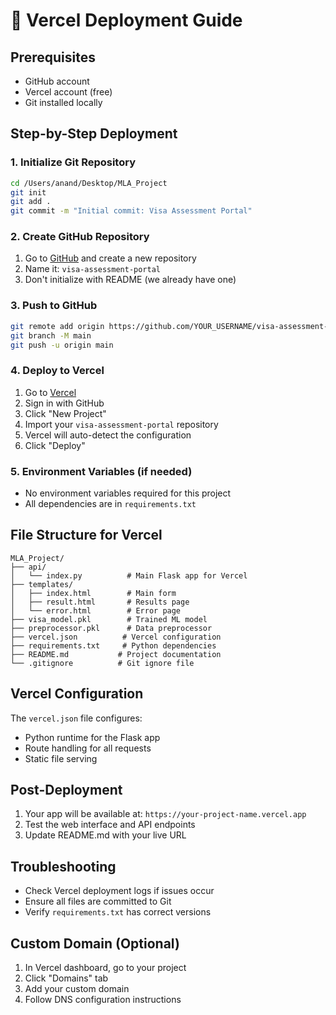 # 🚀 Vercel Deployment Guide

## Prerequisites
- GitHub account
- Vercel account (free)
- Git installed locally

## Step-by-Step Deployment

### 1. Initialize Git Repository
```bash
cd /Users/anand/Desktop/MLA_Project
git init
git add .
git commit -m "Initial commit: Visa Assessment Portal"
```

### 2. Create GitHub Repository
1. Go to [GitHub](https://github.com) and create a new repository
2. Name it: `visa-assessment-portal`
3. Don't initialize with README (we already have one)

### 3. Push to GitHub
```bash
git remote add origin https://github.com/YOUR_USERNAME/visa-assessment-portal.git
git branch -M main
git push -u origin main
```

### 4. Deploy to Vercel
1. Go to [Vercel](https://vercel.com)
2. Sign in with GitHub
3. Click "New Project"
4. Import your `visa-assessment-portal` repository
5. Vercel will auto-detect the configuration
6. Click "Deploy"

### 5. Environment Variables (if needed)
- No environment variables required for this project
- All dependencies are in `requirements.txt`

## File Structure for Vercel
```
MLA_Project/
├── api/
│   └── index.py          # Main Flask app for Vercel
├── templates/
│   ├── index.html        # Main form
│   ├── result.html       # Results page
│   └── error.html        # Error page
├── visa_model.pkl        # Trained ML model
├── preprocessor.pkl      # Data preprocessor
├── vercel.json          # Vercel configuration
├── requirements.txt     # Python dependencies
├── README.md           # Project documentation
└── .gitignore          # Git ignore file
```

## Vercel Configuration
The `vercel.json` file configures:
- Python runtime for the Flask app
- Route handling for all requests
- Static file serving

## Post-Deployment
1. Your app will be available at: `https://your-project-name.vercel.app`
2. Test the web interface and API endpoints
3. Update README.md with your live URL

## Troubleshooting
- Check Vercel deployment logs if issues occur
- Ensure all files are committed to Git
- Verify `requirements.txt` has correct versions

## Custom Domain (Optional)
1. In Vercel dashboard, go to your project
2. Click "Domains" tab
3. Add your custom domain
4. Follow DNS configuration instructions
